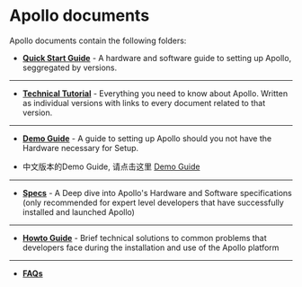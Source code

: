 # Apollo documents

Apollo documents contain the following folders:

- **[Quick Start Guide](quickstart/README.md)** - A hardware and software guide to setting up Apollo, seggregated by versions.
---
- **[Technical Tutorial](technical_tutorial/README.md)** - Everything you need to know about Apollo. Written as individual versions with links to every document related to that version.
---
- **[Demo Guide](demo_guide/README.md)** - A guide to setting up Apollo should you not have the Hardware necessary for Setup.

- 中文版本的Demo Guide, 请点击这里 [Demo Guide](demo_guide/README_cn.md)
---
- **[Specs](specs/README.md)** - A Deep dive into Apollo's Hardware and Software specifications (only recommended for expert level developers that have successfully installed and launched Apollo) 
---
- **[Howto Guide](howto/README.md)** - Brief technical solutions to common problems that developers face during the installation and use of the Apollo platform 
---
- **[FAQs](FAQs/README.md)** 

